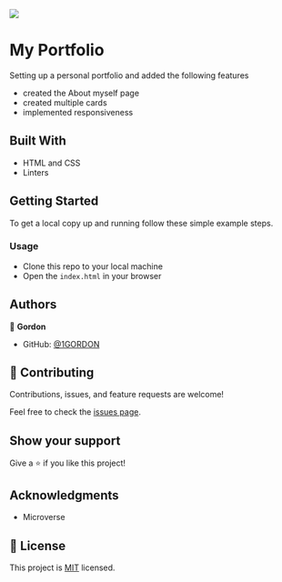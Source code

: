 
![](https://img.shields.io/badge/Microverse-blueviolet)

# My Portfolio

Setting up a personal portfolio and added the following features

- created the About myself page
- created multiple cards
- implemented responsiveness

## Built With

- HTML and CSS
- Linters

## Getting Started


To get a local copy up and running follow these simple example steps.

### Usage
* Clone this repo to your local machine 
* Open the `index.html` in your browser
## Authors

👤 **Gordon**

- GitHub: [@1GORDON](https://github.com/1GORDON)


## 🤝 Contributing

Contributions, issues, and feature requests are welcome!

Feel free to check the [issues page](https://github.com/1GORDON/gitflow/issues).

## Show your support

Give a ⭐️ if you like this project!

## Acknowledgments

- Microverse


## 📝 License

This project is [MIT](./MIT.md) licensed.
